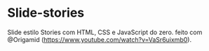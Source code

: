 # Slide-stories
Slide estilo Stories com HTML, CSS e JavaScript do zero.
feito com @Origamid (https://www.youtube.com/watch?v=VaSr6uixmb0).
